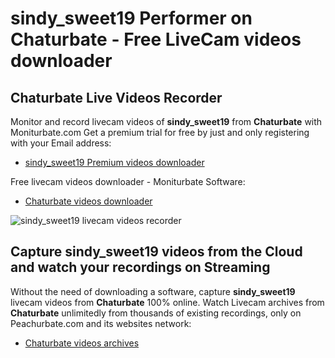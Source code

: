 # sindy_sweet19 Performer on Chaturbate - Free LiveCam videos downloader

## Chaturbate Live Videos Recorder

Monitor and record livecam videos of **sindy_sweet19** from **Chaturbate** with Moniturbate.com
Get a premium trial for free by just and only registering with your Email address:
* [sindy_sweet19 Premium videos downloader](https://moniturbate.com/request-demo-licence-key.html)

Free livecam videos downloader - Moniturbate Software:
* [Chaturbate videos downloader](https://moniturbate.com/moniturbate-download-software.html)

![sindy_sweet19 livecam videos recorder](https://peachurnet.com/templates/moniturbate-software.png)


## Capture sindy_sweet19 videos from the Cloud and watch your recordings on Streaming

Without the need of downloading a software, capture **sindy_sweet19** livecam videos from **Chaturbate** 100% online.
Watch Livecam archives from **Chaturbate** unlimitedly from thousands of existing recordings, only on Peachurbate.com and its websites network:
* [Chaturbate videos archives](https://peachurnet.com/)
